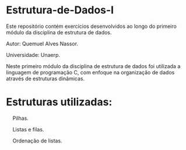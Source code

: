 # Estrutura-de-Dados-I
Este repositório contém exercícios desenvolvidos ao longo do primeiro módulo da disciplina de estrutura de dados.

Autor: Quemuel Alves Nassor.

Universidade: Unaerp.

Neste primeiro módulo da disciplina de estrutura de dados foi utilizada a linguagem de programação C, com enfoque na organização de dados através de estruturas dinâmicas.

# Estruturas utilizadas:
<p>&emsp; Pilhas.<p>
<p>&emsp; Listas e filas.<p> 
<p>&emsp; Ordenação de listas.<p>
